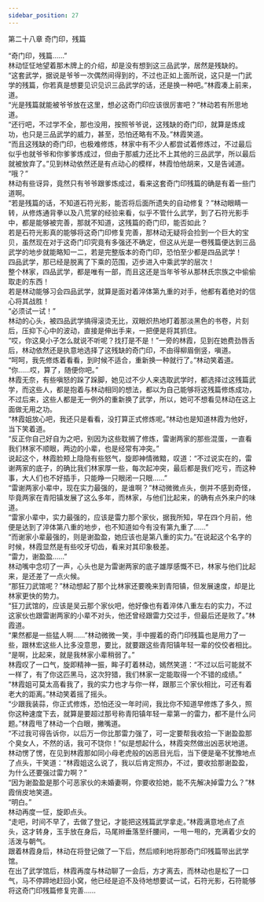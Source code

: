 ```yaml
---
sidebar_position: 27
---
```

 第二十八章 奇门印，残篇


“奇门印，残篇……”  
林动怔怔地望着那木牌上的介绍，却是没有想到这三品武学，居然是残缺的。  
“这套武学，据说是爷爷一次偶然间得到的，不过也正如上面所说，这只是一门武学的残篇，你若真是想要见识见识三品武学的话，还是换一种吧。”林霞凑上前来，道。  
“光是残篇就能被爷爷放在这里，想必这奇门印应该很厉害吧？”林动若有所思地道。  
“还行吧，不过学不全，那也没用，按照爷爷说，这残缺的奇门印，就算是炼成功，也只是三品武学的威力，甚至，恐怕还略有不及。”林霞笑道。  
“而且这残缺的奇门印，也极难修炼，林家中有不少人都尝试着修炼过，不过最后似乎也就爷爷和你爹爹炼成过，但由于那威力还比不上其他的三品武学，所以最后就被放弃了。”见到林动依然还是有点动心的模样，林霞怕他胡来，又是告诫道。  
“哦？”  
林动有些讶异，竟然只有爷爷跟爹炼成过，看来这套奇门印残篇的确是有着一些门道啊。  
“若是残篇的话，不知道石符光影，能否将后面所遗失的自动修复？”林动眼睛一转，从修炼通背拳以及八荒掌的经验来看，似乎不管什么武学，到了石符光影手中，都是能够被完善，那就不知道，这残篇的奇门印，能否如此？  
若是石符光影真的能够将这奇门印修复完善，那林动无疑将会捡到一个巨大的宝贝，虽然现在对于这奇门印究竟有多强还不确定，但这从光是一卷残篇便达到三品武学的地步就能略知一二，若是完整版本的奇门印，恐怕至少都是四品武学！  
四品武学，那已经是脱离了下乘的范围，迈步进入中乘武学的层次！  
整个林家，四品武学，都是唯有一部，而且这还是当年爷爷从那林氏宗族之中偷偷取走的东西！  
若是林动能够习会四品武学，就算是面对着淬体第九重的对手，他都有着绝对的信心将其战胜！  
“必须试一试！”  
林动的心头，被四品武学搞得滚烫无比，双眼炽热地盯着那淡黑色的书卷，片刻后，压抑下心中的波动，直接是伸出手来，一把便是将其抓住。  
“哎，你这臭小子怎么就说不听呢？找打是不是！”一旁的林霞，见到在她费劲唇舌后，林动依然还是执意地选择了这残缺的奇门印，不由得柳眉倒竖，嗔道。  
“呵呵，我先修炼着看看，到时候不适合，重新换一种就行了。”林动笑着道。  
“你……哎，算了，随便你吧。”  
林霞无奈，有些嗔怒的跺了跺脚，她见过不少人来选取武学时，都选择过这残篇武学，而这些人，都是抱着与林动相同的想法，都以为自己能够将这残篇修炼成功，不过后来，这些人都是无一例外的重新换了武学，所以，她可不想看见林动在这上面做无用之功。  
“林霞姐放心吧，我还只是看看，没打算正式修炼呢。”林动也是知道林霞为他好，当下笑着道。  
“反正你自己好自为之吧，别因为这些耽搁了修炼，雷谢两家的那些混蛋，一直看我们林家不顺眼，两边的小辈，也是经常有冲突。”  
说起这个，林霞脸颊上隐隐有些怒气，旋即神情微黯，叹道：“不过说实在的，雷谢两家的底子，的确比我们林家厚一些，每次起冲突，最后都是我们吃亏，而这种事，大人们也不好插手，只能睁一只眼闭一只眼……”  
“雷谢两家小辈中，现在实力最强的，是谁啊？”林动微微点头，倒并不感到奇怪，毕竟两家在青阳镇发展了这么多年，而林家，与他们比起来，的确有点外来户的味道。  
“雷家小辈中，实力最强的，应该是雷力那个家伙，据我所知，早在四个月前，他便是达到了淬体第八重的地步，也不知道如今有没有第九重了……”  
“而谢家小辈最强的，则是谢盈盈，她应该也是第八重的实力。”在说起这个名字的时候，林霞显然是有些咬牙切齿，看来对其印象极差。  
“雷力，谢盈盈……”  
林动嘴中念叨了一声，心头也是为雷谢两家的底子雄厚感慨不已，林家与他们比起来，是还差了一点火候。  
“那狂刀武馆呢？”林动想起了那个比林家还要晚来到青阳镇，但发展速度，却是比林家更快的势力。  
“狂刀武馆的，应该是吴云那个家伙吧，他好像也有着淬体八重左右的实力，不过这家伙也跟雷谢两家的小辈不对头，他还曾经跟雷力交过手，但最后还是败了。”林霞道。  
“果然都是一些猛人啊……”林动微微一笑，手中握着的奇门印残篇也是用力了一些，跟林宏这些人比多没意思，要比，就要跟这些青阳镇年轻一辈的佼佼者相比。  
“是啊，比起来，就是我林家小辈稍弱了。”  
林霞叹了一口气，旋即精神一振，眸子盯着林动，嫣然笑道：“不过以后可能就不一样了，有了你这匹黑马，这次狩猎，我们林家一定能取得一个不错的成绩。”  
“林霞姐可莫太高看我了，我的实力也才与你一样，跟那三个家伙相比，可还有着老大的距离。”林动笑着摇了摇头。  
“少跟我装蒜，你正式修炼，恐怕还没一年时间，我比你不知道早修炼了多久，照你这种速度下去，就算是要超过那号称青阳镇年轻一辈第一的雷力，都不是什么问题。”林霞甩了林动一个白眼，撇嘴道。  
“不过我可得告诉你，以后万一你比那雷力强了，可一定要帮我收拾一下谢盈盈那个臭女人，不然的话，我可不饶你！”似是想起什么，林霞突然做出凶恶状地道。  
林动愣了愣，在见到林霞那如同小母老虎般的凶恶目光后，当下便是毫不犹豫地点了点头，干笑道：“林霞姐这么说了，我以后肯定照办，不过，要收拾那谢盈盈，为什么还要强过雷力啊？”  
“因为谢盈盈是那个可恶家伙的未婚妻啊，你要收拾她，能不先解决掉雷力么？”林霞俏皮地笑道。  
“明白。”  
林动再度一怔，旋即点头。  
“走吧，时间不早了，去做了登记，才能把这残篇武学拿走。”林霞满意地点了点头，这才转身，玉手放在身后，马尾辫垂落至纤腰间，一甩一甩的，充满着少女的活泼与朝气。  
跟着林霞身后，林动在将登记做了一下后，然后顺利地将那奇门印残篇带出武学馆。  
在出了武学馆后，林霞再度与林动聊了一会后，方才离去，而林动也是松了一口气，马不停蹄地赶回小窝，他已经是迫不及待地想要试一试，石符光影，石符能够将这奇门印残篇修复完善……  
  
  
